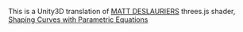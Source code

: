 This is a Unity3D translation of [MATT DESLAURIERS](https://www.mattdesl.com/) threes.js shader, [Shaping Curves with Parametric Equations](https://mattdesl.svbtle.com/shaping-curves-with-parametric-equations)
